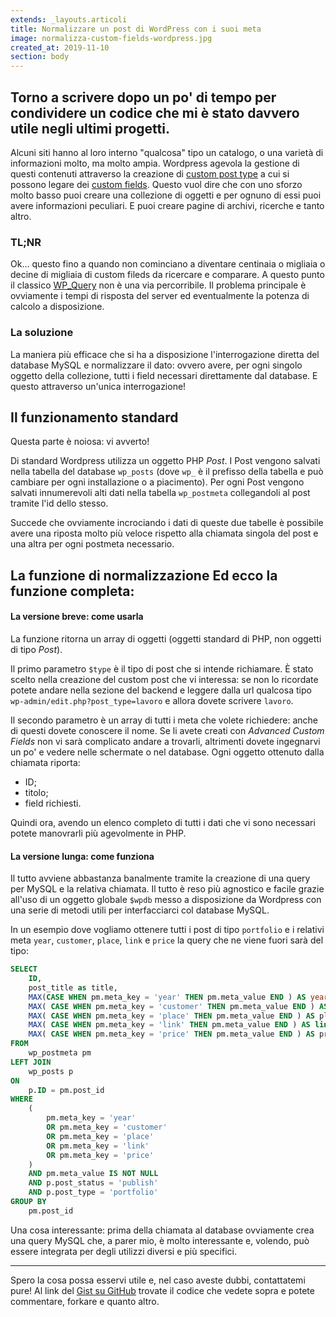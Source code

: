 ```yaml
---
extends: _layouts.articoli
title: Normalizzare un post di WordPress con i suoi meta
image: normalizza-custom-fields-wordpress.jpg
created_at: 2019-11-10
section: body
---
```


## Torno a scrivere dopo un po' di tempo per condividere un codice che mi è stato davvero utile negli ultimi progetti. 
Alcuni siti hanno al loro interno "qualcosa" tipo un catalogo, o una varietà di informazioni molto, ma molto ampia. Wordpress agevola la gestione di questi contenuti attraverso la creazione di [custom post type](https://wordpress.org/support/article/post-types/) a cui si possono legare dei [custom fields](https://wordpress.org/support/article/custom-fields/). Questo vuol dire che con uno sforzo molto basso puoi creare una collezione di oggetti e per ognuno di essi puoi avere informazioni peculiari. E puoi creare pagine di archivi, ricerche e tanto altro.

### TL;NR

Ok... questo fino a quando non cominciano a diventare centinaia o migliaia o decine di migliaia di custom fileds da ricercare e comparare. A questo punto il classico [WP_Query](https://developer.wordpress.org/reference/classes/wp_query/) non è una via percorribile. Il problema principale è ovviamente i tempi di risposta del server ed eventualmente la potenza di calcolo a disposizione.

### La soluzione

La maniera più efficace che si ha a disposizione l'interrogazione diretta del database MySQL e normalizzare il dato: ovvero avere, per ogni singolo oggetto della collezione, tutti i field necessari direttamente dal database. E questo attraverso un'unica interrogazione! 

## Il funzionamento standard 

Questa parte è noiosa: vi avverto! 

Di standard Wordpress utilizza un oggetto PHP _Post_. I Post vengono salvati nella tabella del database `wp_posts` (dove `wp_` è il prefisso della tabella e può cambiare per ogni installazione o a piacimento). Per ogni Post vengono salvati innumerevoli alti dati nella tabella `wp_postmeta` collegandoli al post tramite l'id dello stesso. 

Succede che ovviamente incrociando i dati di queste due tabelle è possibile avere una riposta molto più veloce rispetto alla chiamata singola del post e una altra per ogni postmeta necessario. 

## La funzione di normalizzazione Ed ecco la funzione completa: 

<script src="https://gist.github.com/andrearufo/e036bb8afbede846d8cc5cf5c903a439.js"></script>

#### La versione breve: come usarla

La funzione ritorna un array di oggetti (oggetti standard di PHP, non oggetti di tipo _Post_). 

Il primo parametro `$type` è il tipo di post che si intende richiamare. È stato scelto nella creazione del custom post che vi interessa: se non lo ricordate potete andare nella sezione del backend e leggere dalla url qualcosa tipo `wp-admin/edit.php?post_type=lavoro` e allora dovete scrivere `lavoro`. 

Il secondo parametro è un array di tutti i meta che volete richiedere: anche di questi dovete conoscere il nome. Se li avete creati con *Advanced Custom Fields* non vi sarà complicato andare a trovarli, altrimenti dovete ingegnarvi un po' e vedere nelle schermate o nel database. Ogni oggetto ottenuto dalla chiamata riporta:

*   ID;
*   titolo;
*   field richiesti.

Quindi ora, avendo un elenco completo di tutti i dati che vi sono necessari potete manovrarli più agevolmente in PHP.

#### La versione lunga: come funziona

Il tutto avviene abbastanza banalmente tramite la creazione di una query per MySQL e la relativa chiamata. Il tutto è reso più agnostico e facile grazie all'uso di un oggetto globale `$wpdb` messo a disposizione da Wordpress con una serie di metodi utili per interfacciarci col database MySQL. 

In un esempio dove vogliamo ottenere tutti i post di tipo `portfolio` e i relativi meta `year`, `customer`, `place`, `link` e `price` la query che ne viene fuori sarà del tipo: 

```sql
SELECT 
    ID, 
    post_title as title, 
    MAX(CASE WHEN pm.meta_key = 'year' THEN pm.meta_value END ) AS year , 
    MAX( CASE WHEN pm.meta_key = 'customer' THEN pm.meta_value END ) AS customer , 
    MAX( CASE WHEN pm.meta_key = 'place' THEN pm.meta_value END ) AS place , 
    MAX( CASE WHEN pm.meta_key = 'link' THEN pm.meta_value END ) AS link , 
    MAX( CASE WHEN pm.meta_key = 'price' THEN pm.meta_value END ) AS price 
FROM 
    wp_postmeta pm 
LEFT JOIN 
    wp_posts p 
ON 
    p.ID = pm.post_id 
WHERE 
    ( 
        pm.meta_key = 'year' 
        OR pm.meta_key = 'customer' 
        OR pm.meta_key = 'place' 
        OR pm.meta_key = 'link' 
        OR pm.meta_key = 'price' 
    ) 
    AND pm.meta_value IS NOT NULL 
    AND p.post_status = 'publish' 
    AND p.post_type = 'portfolio' 
GROUP BY 
    pm.post_id
```

Una cosa interessante: prima della chiamata al database ovviamente crea una query MySQL che, a parer mio, è molto interessante e, volendo, può essere integrata per degli utilizzi diversi e più specifici.

* * *

Spero la cosa possa esservi utile e, nel caso aveste dubbi, contattatemi pure! Al link del [Gist su GitHub](https://gist.github.com/andrearufo/e036bb8afbede846d8cc5cf5c903a439) trovate il codice che vedete sopra e potete commentare, forkare e quanto altro.